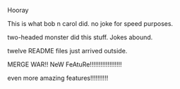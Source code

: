 Hooray

This is what bob n carol did. no joke for speed purposes. 

two-headed monster did this stuff. Jokes abound.

twelve README files just arrived outside.

MERGE WAR!!
NeW FeAtuRe!!!!!!!!!!!!!!!!!!

even more amazing features!!!!!!!!!!